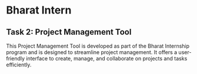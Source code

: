 # Bharat Intern
## Task 2: Project Management Tool
This Project Management Tool is developed as part of the Bharat Internship program and is designed to streamline project management. It offers a user-friendly interface to create, manage, and collaborate on projects and tasks efficiently.
